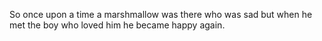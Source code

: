 So once upon a time a marshmallow was there who was sad but when he met the boy who loved him he 
became happy again.